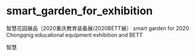 # smart_garden_for_exhibition
智慧花园展品（2020重庆教育装备展/2020BETT展）
smart garden for 2020 Chongqnig educational equipment exhibition and BETT

智慧
